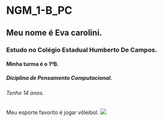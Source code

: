 # NGM_1-B_PC
## **Meu nome é Eva carolini.**
### Estudo no Colégio Estadual Humberto De Campos.
#### Minha turma é o 1ºB.
##### _Diciplina de Pensamento Computacional_.
###### Tenho 14 anos.
Meu esporte favorito é jogar vôleibol.
![](https://i.pinimg.com/564x/cb/3e/01/cb3e014d6122af3b43933bb571859ae7.jpg)
